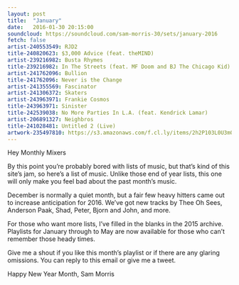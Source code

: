 ```yaml
---
layout: post
title:  "January"
date:   2016-01-30 20:15:00
soundcloud: https://soundcloud.com/sam-morris-30/sets/january-2016
fetch: false
artist-240553549: RJD2
title-240820623: $3,000 Advice (feat. theMIND)
artist-239216982: Busta Rhymes
title-239216982: In The Streets (feat. MF Doom and BJ The Chicago Kid)
artist-241762096: Bullion
title-241762096: Never is the Change
artist-241355569: Fascinator
artist-241306372: Skaters
artist-243963971: Frankie Cosmos
title-243963971: Sinister
title-242539038: No More Parties In L.A. (feat. Kendrick Lamar)
artist-206891327: Neighbros
title-241028481: Untitled 2 (Live)
artwork-235497810: https://s3.amazonaws.com/f.cl.ly/items/2h2P103L0U3m0h3m260U/Image%202016-02-02%20at%208.29.45%20pm.jpg?v=0b6ed86a
---
```


Hey Monthly Mixers

By this point you’re probably bored with lists of music, but that’s kind of this site’s jam, so here’s a list of music. Unlike those end of year lists, this one will only make you feel bad about the past month’s music.

December is normally a quiet month, but a fair few heavy hitters came out to increase anticipation for 2016. We’ve got new tracks by Thee Oh Sees, Anderson Paak, Shad, Peter, Bjorn and John, and more.

For those who want more lists, I’ve filled in the blanks in the 2015 archive. Playlists for January through to May are now available for those who can’t remember those heady times.

Give me a shout if you like this month’s playlist or if there are any glaring omissions. You can reply to this email or give me a tweet.

Happy New Year Month,
Sam Morris
